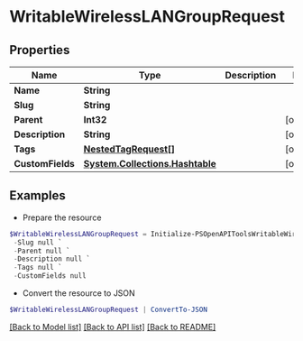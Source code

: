 # WritableWirelessLANGroupRequest
## Properties

Name | Type | Description | Notes
------------ | ------------- | ------------- | -------------
**Name** | **String** |  | 
**Slug** | **String** |  | 
**Parent** | **Int32** |  | [optional] 
**Description** | **String** |  | [optional] 
**Tags** | [**NestedTagRequest[]**](NestedTagRequest.md) |  | [optional] 
**CustomFields** | [**System.Collections.Hashtable**](AnyType.md) |  | [optional] 

## Examples

- Prepare the resource
```powershell
$WritableWirelessLANGroupRequest = Initialize-PSOpenAPIToolsWritableWirelessLANGroupRequest  -Name null `
 -Slug null `
 -Parent null `
 -Description null `
 -Tags null `
 -CustomFields null
```

- Convert the resource to JSON
```powershell
$WritableWirelessLANGroupRequest | ConvertTo-JSON
```

[[Back to Model list]](../README.md#documentation-for-models) [[Back to API list]](../README.md#documentation-for-api-endpoints) [[Back to README]](../README.md)

